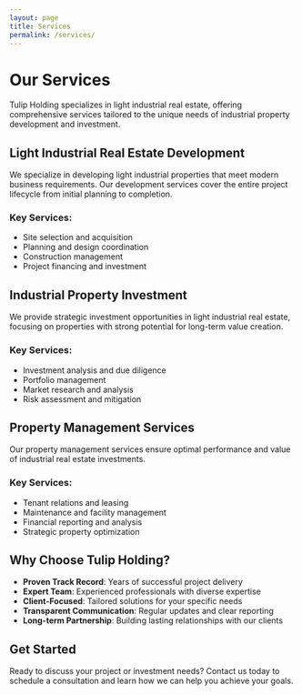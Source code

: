 ```yaml
---
layout: page
title: Services
permalink: /services/
---
```


# Our Services

Tulip Holding specializes in light industrial real estate, offering comprehensive services tailored to the unique needs of industrial property development and investment.

## Light Industrial Real Estate Development

We specialize in developing light industrial properties that meet modern business requirements. Our development services cover the entire project lifecycle from initial planning to completion.

### Key Services:
- Site selection and acquisition
- Planning and design coordination
- Construction management
- Project financing and investment

## Industrial Property Investment

We provide strategic investment opportunities in light industrial real estate, focusing on properties with strong potential for long-term value creation.

### Key Services:
- Investment analysis and due diligence
- Portfolio management
- Market research and analysis
- Risk assessment and mitigation

## Property Management Services

Our property management services ensure optimal performance and value of industrial real estate investments.

### Key Services:
- Tenant relations and leasing
- Maintenance and facility management
- Financial reporting and analysis
- Strategic property optimization

## Why Choose Tulip Holding?

- **Proven Track Record**: Years of successful project delivery
- **Expert Team**: Experienced professionals with diverse expertise
- **Client-Focused**: Tailored solutions for your specific needs
- **Transparent Communication**: Regular updates and clear reporting
- **Long-term Partnership**: Building lasting relationships with our clients

## Get Started

Ready to discuss your project or investment needs? Contact us today to schedule a consultation and learn how we can help you achieve your goals.

